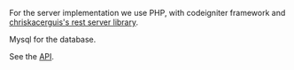 For the server implementation we use PHP, with codeigniter framework and [chriskacerguis's rest server library](https://github.com/chriskacerguis/codeigniter-restserver).

Mysql for the database.

See the [API](https://github.com/csc301-fall2014/Proj-Morning-Team10-repo/blob/server/Phase4/server/api.md).